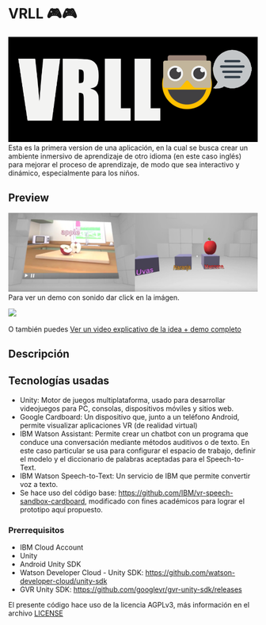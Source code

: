 # VRLL 🎮🎮
![](https://raw.githubusercontent.com/VivianGomez/VRLL/master/Assets/Recursos/logo.PNG)
Esta es la primera version de una aplicación, en la cual se busca crear un ambiente inmersivo de aprendizaje de otro idioma (en este caso inglés) para mejorar el proceso de aprendizaje, de modo que sea interactivo y dinámico, especialmente para los niños.

## Preview

[![Preview](https://raw.githubusercontent.com/VivianGomez/VRLL/master/Assets/Recursos/entrega.png)](https://youtu.be/aOLzBmfVzqg)
Para ver un demo con sonido dar click en la imágen.

![](https://raw.githubusercontent.com/VivianGomez/VRLL/master/Assets/Recursos/DemoFruits.gif)

O también puedes [Ver un video explicativo de la idea + demo completo](https://www.youtube.com/watch?v=t-jFNrlYf1M&t=133s)

## Descripción

## Tecnologías usadas

- Unity: Motor de juegos multiplataforma, usado para desarrollar videojuegos para PC, consolas, dispositivos móviles y sitios web.  
- Google Cardboard: Un dispositivo que, junto a un teléfono Android, permite visualizar aplicaciones VR (de realidad virtual) 
- IBM Watson Assistant: Permite crear un chatbot con un programa que conduce una conversación mediante métodos auditivos o de texto.
  En este caso particular se usa para configurar el espacio de trabajo, definir el modelo y el diccionario de palabras aceptadas para el    Speech-to-Text.
- IBM Watson Speech-to-Text: Un servicio de IBM que permite convertir voz a texto. 
- Se hace uso del código base: https://github.com/IBM/vr-speech-sandbox-cardboard, modificado con fines académicos para lograr el prototipo aquí propuesto.



### Prerrequisitos

- IBM Cloud Account
- Unity
- Android Unity SDK
- Watson Developer Cloud - Unity SDK: https://github.com/watson-developer-cloud/unity-sdk
- GVR Unity SDK: https://github.com/googlevr/gvr-unity-sdk/releases

El presente código hace uso de la licencia AGPLv3, más información en el archivo [LICENSE](https://github.com/VivianGomez/VRLL/blob/master/LICENSE)

